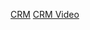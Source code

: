 [CRM](https://www.appsheet.com/start/a654a724-7ab0-470b-a8cf-a4e2d29d465b)
[CRM Video](https://github.com/Barockkk/CIS1051Project.git)
